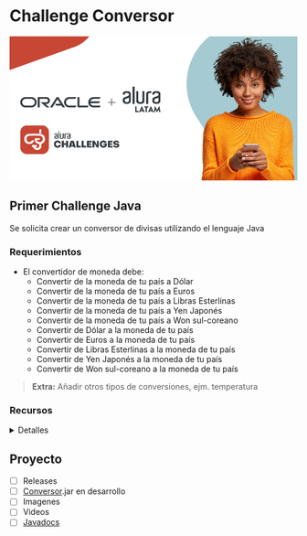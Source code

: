 # Challenge Conversor

![img](./media/alura_challenge.png)

## Primer Challenge Java

Se solicita crear un conversor de divisas utilizando el lenguaje Java

### Requerimientos

- El convertidor de moneda debe:
  - Convertir de la moneda de tu país a Dólar
  - Convertir de la moneda de tu país  a Euros
  - Convertir de la moneda de tu país  a Libras Esterlinas
  - Convertir de la moneda de tu país  a Yen Japonés
  - Convertir de la moneda de tu país  a Won sul-coreano
  - Convertir de Dólar a la moneda de tu país
  - Convertir de Euros a la moneda de tu país
  - Convertir de Libras Esterlinas a la moneda de tu país
  - Convertir de Yen Japonés a la moneda de tu país
  - Convertir de Won sul-coreano a la moneda de tu país

> **Extra:**
Añadir otros tipos de conversiones, ejm. temperatura

### Recursos

<details><summary markdown="span">Detalles</summary>

- Tablero [Trello](https://trello.com/b/ss84DsE3/g5-challenge-conversor)
- Alura Blog - java.[swing](https://www.aluracursos.com/blog/biblioteca-swing)
- Alura Blog - Eclipse
[WindowBuilder](https://www.aluracursos.com/blog/interfaces-graficas-con-eclipse-windowbuilder)
- Alura YouTube - [enums](https://www.youtube.com/watch?v=EoPvlE85XAQ)

</details>

## Proyecto

 - [ ] Releases
-  [ ] [Conversor](./target/Conversor.jar).jar en desarrollo
 - [ ] Imagenes
 - [ ] Videos
 - [ ] [Javadocs](https://devfzn.github.io/Desafio_Conversor/overview-tree.html)
